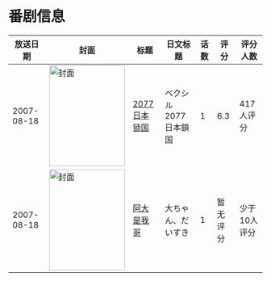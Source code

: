 # 番剧信息

|放送日期|封面|标题|日文标题|话数|评分|评分人数|
|---|---|---|---|---|---|---|
|2007-08-18|<img src="https://lain.bgm.tv/pic/cover/c/f0/bd/1774_zRLPu.jpg" alt="封面" style="width:150px;height:200px;object-fit:cover;">|[2077日本锁国](https://bangumi.tv/subject/1774)|ベクシル 2077日本鎖国|1|6.3|417人评分|
|2007-08-18|<img src="https://lain.bgm.tv/pic/cover/c/dc/41/116289_k9Fl9.jpg" alt="封面" style="width:150px;height:200px;object-fit:cover;">|[阿大是我哥](https://bangumi.tv/subject/116289)|大ちゃん、だいすき|1|暂无评分|少于10人评分|
